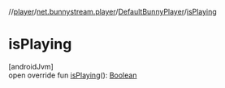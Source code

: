 //[player](../../../index.md)/[net.bunnystream.player](../index.md)/[DefaultBunnyPlayer](index.md)/[isPlaying](is-playing.md)

# isPlaying

[androidJvm]\
open override fun [isPlaying](is-playing.md)(): [Boolean](https://kotlinlang.org/api/latest/jvm/stdlib/kotlin/-boolean/index.html)

